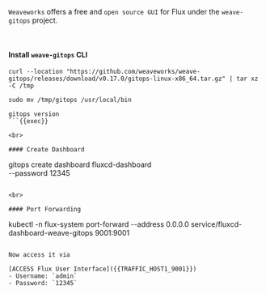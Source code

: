 `Weaveworks` offers a free and `open source GUI` for Flux under the `weave-gitops` project.

<br>

#### Install `weave-gitops` CLI
```
curl --location "https://github.com/weaveworks/weave-gitops/releases/download/v0.17.0/gitops-linux-x86_64.tar.gz" | tar xz -C /tmp

sudo mv /tmp/gitops /usr/local/bin

gitops version
```{{exec}}

<br>

#### Create Dashboard
```
gitops create dashboard fluxcd-dashboard \
--password 12345
```{{exec}}

<br>

#### Port Forwarding
```
kubectl -n flux-system port-forward --address 0.0.0.0 service/fluxcd-dashboard-weave-gitops 9001:9001
```{{exec}}

Now access it via

[ACCESS Flux User Interface]({{TRAFFIC_HOST1_9001}})
- Username: `admin`
- Password: `12345`